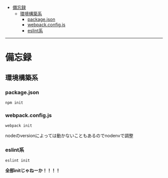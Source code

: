 - [備忘録](#備忘録)
  - [環境構築系](#環境構築系)
    - [package.json](#packagejson)
    - [webpack.config.js](#webpackconfigjs)
    - [eslint系](#eslint系)

---

# 備忘録

## 環境構築系

### package.json

```npm init```

### webpack.config.js

```webpack init```

nodeのversionによっては動かないこともあるのでnodenvで調整

### eslint系

```eslint init```

**全部initじゃねーか！！！！**